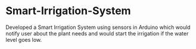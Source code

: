 # Smart-Irrigation-System
Developed a Smart Irrigation System using sensors in Arduino which would notify user about the plant needs and would start the irrigation if the water level goes low.
